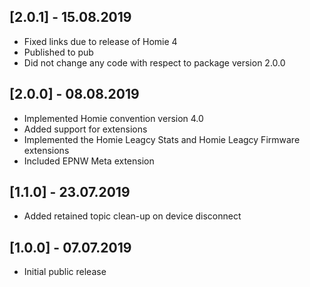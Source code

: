 ## [2.0.1] - 15.08.2019

* Fixed links due to release of Homie 4
* Published to pub
* Did not change any code with respect to package version 2.0.0

## [2.0.0] - 08.08.2019

* Implemented Homie convention version 4.0
* Added support for extensions
* Implemented the Homie Leagcy Stats and Homie Leagcy Firmware extensions
* Included EPNW Meta extension

## [1.1.0] - 23.07.2019

* Added retained topic clean-up on device disconnect


## [1.0.0] - 07.07.2019

* Initial public release
